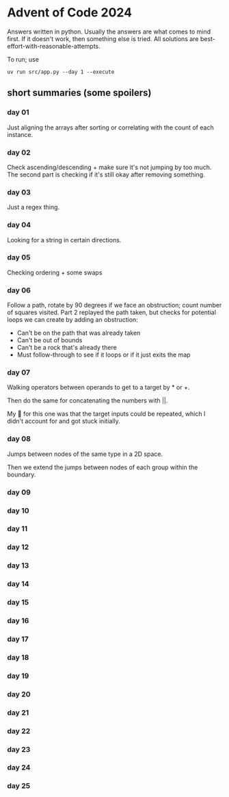 # Advent of Code 2024

Answers written in python. Usually the answers are what comes
to mind first. If it doesn't work, then something else is tried.
All solutions are best-effort-with-reasonable-attempts.

To run; use

```
uv run src/app.py --day 1 --execute
```

## short summaries (some spoilers)

### day 01

Just aligning the arrays after sorting or correlating with the count of each instance.

### day 02

Check ascending/descending + make sure it's not jumping by too much. The second part is checking if it's still okay after removing something.

### day 03

Just a regex thing.

### day 04

Looking for a string in certain directions.

### day 05

Checking ordering + some swaps

### day 06

Follow a path, rotate by 90 degrees if we face an obstruction; count number of squares visited.
Part 2 replayed the path taken, but checks for potential loops we can create by adding an obstruction:

- Can't be on the path that was already taken
- Can't be out of bounds
- Can't be a rock that's already there
- Must follow-through to see if it loops or if it just exits the map

### day 07

Walking operators between operands to get to a target by \* or +.

Then do the same for concatenating the numbers with ||.

My :facepalm: for this one was that the target inputs could be repeated, which I didn't account for and got stuck initially.

### day 08

Jumps between nodes of the same type in a 2D space.

Then we extend the jumps between nodes of each group within the boundary.

### day 09

### day 10

### day 11

### day 12

### day 13

### day 14

### day 15

### day 16

### day 17

### day 18

### day 19

### day 20

### day 21

### day 22

### day 23

### day 24

### day 25
